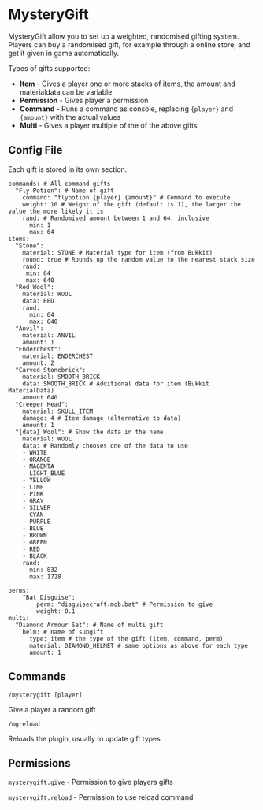 # MysteryGift #

MysteryGift allow you to set up a weighted, randomised gifting system. Players can buy a randomised gift, for example through a online store, and get it given in game automatically.

Types of gifts supported:

* **Item** - Gives a player one or more stacks of items, the amount and materialdata can be variable
* **Permission** - Gives player a permission
* **Command** - Runs a command as console, replacing `{player}` and `{amount}` with the actual values
* **Multi** - Gives a player multiple of the of the above gifts

## Config File ##

Each gift is stored in its own section.

```
commands: # All command gifts
  "Fly Potion": # Name of gift
    command: "flypotion {player} {amount}" # Command to execute
    weight: 10 # Weight of the gift (default is 1), the larger the value the more likely it is
    rand: # Randomised amount between 1 and 64, inclusive
      min: 1
      max: 64
items:
  "Stone":
    material: STONE # Material type for item (from Bukkit)
    round: true # Rounds up the random value to the nearest stack size
    rand:
     min: 64
     max: 640
  "Red Wool":
    material: WOOL
    data: RED
    rand:
      min: 64
      max: 640
  "Anvil":
    material: ANVIL
    amount: 1
  "Enderchest":
    material: ENDERCHEST
    amount: 2
  "Carved Stonebrick":
    material: SMOOTH_BRICK
    data: SMOOTH_BRICK # Additional data for item (Bukkit MaterialData)
    amount 640
  "Creeper Head":
    material: SKULL_ITEM
    damage: 4 # Item damage (alternative to data)
    amount: 1
  "{data} Wool": # Show the data in the name
    material: WOOL
    data: # Randomly chooses one of the data to use
    - WHITE
    - ORANGE
    - MAGENTA
    - LIGHT_BLUE
    - YELLOW
    - LIME
    - PINK
    - GRAY
    - SILVER
    - CYAN
    - PURPLE
    - BLUE
    - BROWN
    - GREEN
    - RED
    - BLACK
    rand:
      min: 832
      max: 1728

perms:
    "Bat Disguise":
        perm: "disguisecraft.mob.bat" # Permission to give
        weight: 0.1
multi:
  "Diamond Armour Set": # Name of multi gift
    helm: # name of subgift
      type: item # the type of the gift (item, command, perm)
      material: DIAMOND_HELMET # same options as above for each type
      amount: 1
```

## Commands ##

`/mysterygift [player]`

Give a player a random gift

`/mgreload`

Reloads the plugin, usually to update gift types

## Permissions ##

`mysterygift.give` - Permission to give players gifts

`mysterygift.reload` - Permission to use reload command